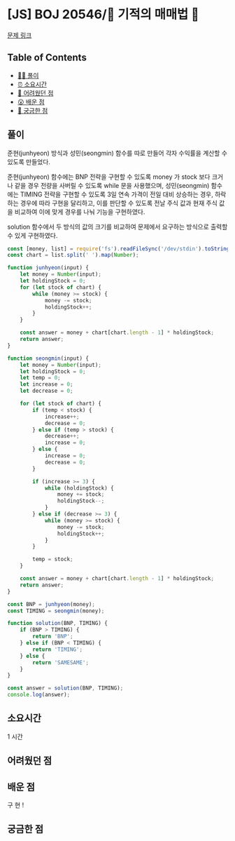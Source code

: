 <!-- 제목으로 다음과 같은 내용으로 작성해주세요 ! -->
<!-- 📚 언어 : e.g. Javascript -> [JS], Python -> [Python]  -->
<!-- 📕 백준 : BOJ 문제번호/문제제목 e.g. BOJ 2577/숫자의 개수 -->
<!-- 📗 프로그래머스 : PRO 문제번호/문제제목 e.g. PRO 120812/최빈값 구하기 -->
<!-- 💁🏻 백준허브를 사용하시면 프로그래머스의 문제번호도 확인하실 수 있습니다 -->

# [JS] BOJ 20546/🐜 기적의 매매법 🐜

<!-- 아래에 # 을 지우고 문제 링크를 입력해주세요 ! -->

[문제 링크](https://www.acmicpc.net/problem/20546)

## Table of Contents

-   [✍🏻 풀이](#풀이)
-   [⏰ 소요시간](#소요시간)
-   [🫠 어려웠던 점](#어려웠던-점)
-   [😮 배운 점](#배운-점)
-   [🤔 궁금한 점](#궁금한-점)

## 풀이

<!-- ```옆에 사용하는 언어를 기입하세요 e.g. javascript, python -->

준현(junhyeon) 방식과 성민(seongmin) 함수를 따로 만들어 각자 수익률을 계산할 수 있도록 만들었다.

준현(junhyeon) 함수에는 BNP 전략을 구현할 수 있도록 money 가 stock 보다 크거나 같을 경우 전량을 사버릴 수 있도록 while 문을 사용했으며, 성민(seongmin) 함수에는 TIMING 전략을 구현할 수 있도록 3일 연속 가격이 전일 대비 상승하는 경우, 하락하는 경우에 따라 구현을 달리하고, 이를 판단할 수 있도록 전날 주식 값과 현재 주식 값을 비교하여 이에 맞게 경우를 나눠 기능을 구현하였다.

solution 함수에서 두 방식의 값의 크기를 비교하여 문제에서 요구하는 방식으로 출력할 수 있게 구현하였다.

```javascript
const [money, list] = require('fs').readFileSync('/dev/stdin').toString().trim().split('\n');
const chart = list.split(' ').map(Number);

function junhyeon(input) {
    let money = Number(input);
    let holdingStock = 0;
    for (let stock of chart) {
        while (money >= stock) {
            money -= stock;
            holdingStock++;
        }
    }

    const answer = money + chart[chart.length - 1] * holdingStock;
    return answer;
}

function seongmin(input) {
    let money = Number(input);
    let holdingStock = 0;
    let temp = 0;
    let increase = 0;
    let decrease = 0;

    for (let stock of chart) {
        if (temp < stock) {
            increase++;
            decrease = 0;
        } else if (temp > stock) {
            decrease++;
            increase = 0;
        } else {
            increase = 0;
            decrease = 0;
        }

        if (increase >= 3) {
            while (holdingStock) {
                money += stock;
                holdingStock--;
            }
        } else if (decrease >= 3) {
            while (money >= stock) {
                money -= stock;
                holdingStock++;
            }
        }

        temp = stock;
    }

    const answer = money + chart[chart.length - 1] * holdingStock;
    return answer;
}

const BNP = junhyeon(money);
const TIMING = seongmin(money);

function solution(BNP, TIMING) {
    if (BNP > TIMING) {
        return 'BNP';
    } else if (BNP < TIMING) {
        return 'TIMING';
    } else {
        return 'SAMESAME';
    }
}

const answer = solution(BNP, TIMING);
console.log(answer);
```

## 소요시간

1 시간

## 어려웠던 점

## 배운 점

구 현 !

## 궁금한 점
